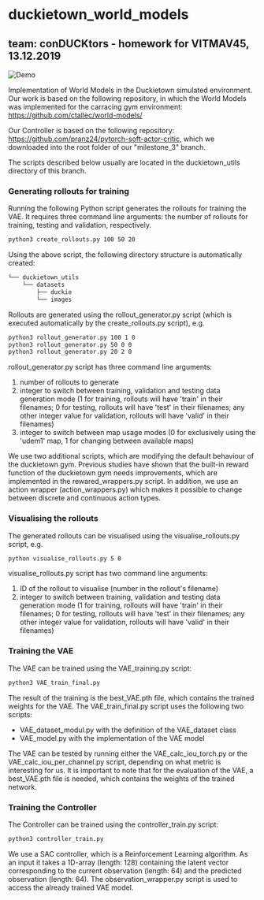 # duckietown_world_models
## team: conDUCKtors - homework for VITMAV45, 13.12.2019

![Demo](Gifs/duckie_test.gif)

Implementation of World Models in the Duckietown simulated environment. Our work is based on the following repository, in which the World Models was implemented for the carracing gym environment:
https://github.com/ctallec/world-models/

Our Controller is based on the following repository: https://github.com/pranz24/pytorch-soft-actor-critic, which we downloaded into the root folder of our "milestone_3" branch.

The scripts described below usually are located in the duckietown_utils directory of this branch.

### Generating rollouts for training

Running the following Python script generates the rollouts for training the VAE. It requires three command line arguments: the number of rollouts for training, testing and validation, respectively.

```bash
python3 create_rollouts.py 100 50 20
```

Using the above script, the following directory structure is automatically created:
```bash
└── duckietown_utils
    └── datasets
        ├── duckie
        └── images
```
Rollouts are generated using the rollout_generator.py script (which is executed automatically by the create_rollouts.py script), e.g.
```bash
python3 rollout_generator.py 100 1 0
python3 rollout_generator.py 50 0 0
python3 rollout_generator.py 20 2 0
```
rollout_generator.py script has three command line arguments:
1. number of rollouts to generate
2. integer to switch between training, validation and testing data generation mode (1 for training, rollouts will have 'train' in their filenames; 0 for testing, rollouts will have 'test' in their filenames; any other integer value for validation, rollouts will have 'valid' in their filenames)
3. integer to switch between map usage modes (0 for exclusively using the 'udem1' map, 1 for changing between available maps)

We use two additional scripts, which are modifying the default behaviour of the duckietown gym. Previous studies have shown that the built-in reward function of the duckietown gym needs improvements, which are implemented in the rewared_wrappers.py script. In addition, we use an action wrapper (action_wrappers.py) which makes it possible to change between discrete and continuous action types.

### Visualising the rollouts
The generated rollouts can be visualised using the visualise_rollouts.py script, e.g.
```bash
python visualise_rollouts.py 5 0
```
visualise_rollouts.py script has two command line arguments:
1. ID of the rollout to visualise (number in the rollout's filename)
2. integer to switch between training, validation and testing data generation mode (1 for training, rollouts will have 'train' in their filenames; 0 for testing, rollouts will have 'test' in their filenames; any other integer value for validation, rollouts will have 'valid' in their filenames)


### Training the VAE
The VAE can be trained using the VAE_training.py script:
```bash
python3 VAE_train_final.py
```
The result of the training is the best_VAE.pth file, which contains the trained weights for the VAE.
The VAE_train_final.py script uses the following two scripts:
- VAE_dataset_modul.py with the definition of the VAE_dataset class 
- VAE_model.py with the implementation of the VAE model

The VAE can be tested by running either the VAE_calc_iou_torch.py or the VAE_calc_iou_per_channel.py script, depending on what metric is interesting for us. It is important to note that for the evaluation of the VAE, a best_VAE.pth file is needed, which contains the weights of the trained network.


### Training the Controller
The Controller can be trained using the controller_train.py script:
```bash
python3 controller_train.py
```
We use a SAC controller, which is a Reinforcement Learning algorithm. As an input it takes a 1D-array (length: 128) containing the latent vector corresponding to the current observation (length: 64) and the predicted observation (length: 64). The observation_wrapper.py script is used to access the already trained VAE model.  
